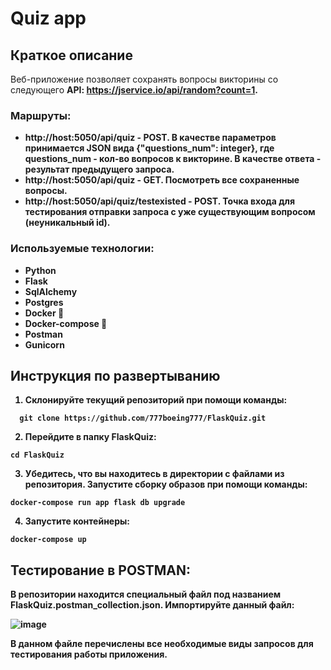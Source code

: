 # Quiz app


## Краткое описание

Веб-приложение позволяет сохранять вопросы викторины со следующего <b>API: https://jservice.io/api/random?count=1<b>.
  
### Маршруты:
  - http://host:5050/api/quiz - POST. В качестве параметров принимается JSON вида {"questions_num": integer}, где questions_num - кол-во вопросов к викторине. В качестве ответа - результат **предыдущего запроса**.
  - http://host:5050/api/quiz - GET. Посмотреть все сохраненные вопросы.
  - http://host:5050/api/quiz/testexisted - POST. Точка входа для тестирования отправки запроса с уже существующим вопросом (неуникальный id).

### Используемые технологии:
  - Python
  - Flask
  - SqlAlchemy
  - Postgres
  - Docker 🐳
  - Docker-compose 🐋
  - Postman
  - Gunicorn

## Инструкция по развертыванию
  1. Склонируйте текущий репозиторий при помощи команды:
  
  ```
    git clone https://github.com/777boeing777/FlaskQuiz.git
  ```
  
  2. Перейдите в папку FlaskQuiz:
  
  ```
  cd FlaskQuiz
  ```
  
  3. Убедитесь, что вы находитесь в директории с файлами из репозитория. Запустите сборку образов при помощи команды:
  
  ```
  docker-compose run app flask db upgrade
  ```
  
  4. Запустите контейнеры:
  
  ```
  docker-compose up
  ```
  
## Тестирование в POSTMAN:
  В репозитории находится специальный файл под названием **FlaskQuiz.postman_collection.json**.
  Импортируйте данный файл:
  
  ![image](https://github.com/777boeing777/FlaskQuiz/assets/92817776/352a997b-b623-47a7-8bde-56b63d7137e1)

  В данном файле перечислены все необходимые виды запросов для тестирования работы приложения.
  


